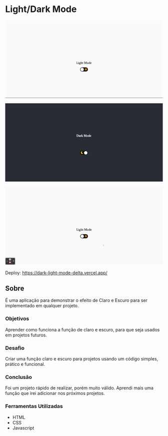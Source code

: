 # Light/Dark Mode

![](./assets/img/claro.png)

![](./assets/img/escuro.png)

![](./assets/img/light-darkg.gif)

Deploy: https://dark-light-mode-delta.vercel.app/

## Sobre

É uma aplicação para demonstrar o efeito de Claro e Escuro para ser implementado em qualquer projeto.
### Objetivos

Aprender como funciona a função de claro e escuro, para que seja usados em projetos futuros. 

### Desafio

Criar uma função claro e escuro para projetos usando um código simples, prático e funcional.

### Conclusão

Foi um projeto rápido de realizar, porém muito válido. Aprendi mais uma função que irei adicionar nos próximos projetos.

### Ferramentas Utilizadas

- HTML
- CSS
- Javascript
